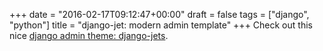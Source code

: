 +++
date = "2016-02-17T09:12:47+00:00"
draft = false
tags = ["django", "python"]
title = "django-jet: modern admin template"
+++
Check out this nice [django admin theme: django-jets](https://github.com/geex-arts/django-jet).